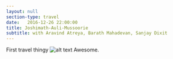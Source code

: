 ```yaml
---
layout: null
section-type: travel
date:   2016-12-26 22:00:00
title: Joshimath-Auli-Mussoorie
subtitle: with Aravind Atreya, Barath Mahadevan, Sanjay Dixit
---
```

First travel thingy
![alt text]("img/travel/1.jpg" "Gurson meadows")
Awesome.

